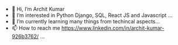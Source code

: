 - 👋 Hi, I’m Archit Kumar
- 👀 I’m interested in Python Django, SQL, React JS and Javascript ...
- 🌱 I’m currently learning many things from techincal aspects...
- 📫 How to reach me https://www.linkedin.com/in/archit-kumar-926b3762/   ...

<!---
archit1666/archit1666 is a ✨ special ✨ repository because its `README.md` (this file) appears on your GitHub profile.
You can click the Preview link to take a look at your changes.
--->
